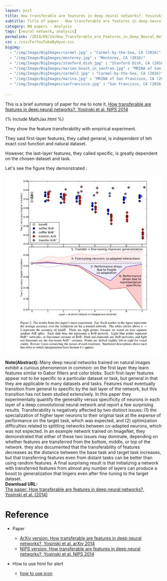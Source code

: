 ```yaml
---
layout: post
title: How transferable are features in deep neural networks?. Yosinski et al. NIPS. 2014.
subtitle: Title of paper - How transferable are features in deep neural networks?. Yosinski et al. NIPS. 2014.
category: NN papers - Analysis
tags: [neural network, analysis]
permalink: /2019/09/24/How_Transferable_are_Features_in_Deep_Neural_Networks/
css : /css/ForYouTubeByHyun.css
bigimg: 
  - "/img/Image/BigImages/carmel.jpg" : "Carmel-by-the-Sea, CA (2016)"
  - "/img/Image/BigImages/monterey.jpg" : "Monterey, CA (2016)"
  - "/img/Image/BigImages/stanford_dish.jpg" : "Stanford Dish, CA (2016)"
  - "/img/Image/BigImages/marian_beach_in_sanfran.jpg" : "MRINA of San Francisco, CA (2016)"
  - "/img/Image/BigImages/carmel2.jpg" : "Carmel-by-the-Sea, CA (2016)"
  - "/img/Image/BigImages/marina.jpg" : "MRINA of San Francisco, CA (2016)"
  - "/img/Image/BigImages/sanfrancisco.jpg" : "San Francisco, CA (2016)"
  
---
```


This is a brief summary of paper for me to note it, [How transferable are features in deep neural networks?. Yosinski et al. NIPS 2014](https://papers.nips.cc/paper/5347-how-transferable-are-features-in-deep-neural-networks)

{% include MathJax.html %}


They show the feature transferability with empirical experiment. 

They said first-layer features, they called general, is independent of teh exact cost function and natural dataset. 

However, the last-layer features, they called specific, is greatly dependent on the chosen dataset and task. 

Let's see the figure they demonstrated :


![Yosinski et al. (2014)](/img/Image/NaturalLanguageProcessing/NLPLabs/Paper_Investigation/Neural_Network/2019-09-24-How_Transferable_are_Features_in_Deep_Neural_Networks/how_transferable_are_features_in_deep_neural_networks.JPG)



<div class="alert alert-info" role="alert"><i class="fa fa-info-circle"></i> <b>Note(Abstract): </b>
Many deep neural networks trained on natural images exhibit a curious phenomenon in common: on the first layer they learn features similar to Gabor filters and color blobs. Such first-layer features appear not to be specific to a particular dataset or task, but general in that they are applicable to many datasets and tasks. Features must eventually transition from general to specific by the last layer of the network, but this transition has not been studied extensively. In this paper they experimentally quantify the generality versus specificity of neurons in each layer of a deep convolutional neural network and report a few surprising results. Transferability is negatively affected by two distinct issues: (1) the specialization of higher layer neurons to their original task at the expense of performance on the target task, which was expected, and (2) optimization difficulties related to splitting networks between co-adapted neurons, which was not expected. In an example network trained on ImageNet, they demonstrated that either of these two issues may dominate, depending on whether features are transferred from the bottom, middle, or top of the network. they also documented that the transferability of features decreases as the distance between the base task and target task increases, but that transferring features even from distant tasks can be better than using random features. A final surprising result is that initializing a network with transferred features from almost any number of layers can produce a boost to generalization that lingers even after fine-tuning to the target dataset.
</div>
    
<div class="alert alert-success" role="alert"><i class="fa fa-paperclip fa-lg"></i> <b>Download URL: </b><br>
  <a href="https://papers.nips.cc/paper/5347-how-transferable-are-features-in-deep-neural-networks">The paper: How transferable are features in deep neural networks?, Yosinski et al. (2014)</a>
</div>

# Reference 

- Paper 
  - [ArXiv version: How transferable are features in deep neural networks?, Yosinski et al. arXiv 2014](https://arxiv.org/abs/1411.1792)
  - [NIPS version: How transferable are features in deep neural networks?, Yosinski et al. NIPS 2014](https://papers.nips.cc/paper/5347-how-transferable-are-features-in-deep-neural-networks)
  
 
- How to use html for alert
  - [how to use icon](http://idratherbewriting.com/documentation-theme-jekyll/mydoc_icons.html)
